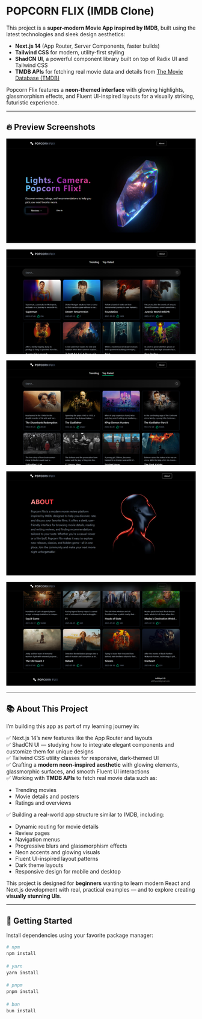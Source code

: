 # POPCORN FLIX (IMDB Clone)

This project is a **super-modern Movie App inspired by IMDB**, built using the latest technologies and sleek design aesthetics:

- **Next.js 14** (App Router, Server Components, faster builds)
- **Tailwind CSS** for modern, utility-first styling
- **ShadCN UI**, a powerful component library built on top of Radix UI and Tailwind CSS
- **TMDB APIs** for fetching real movie data and details from [The Movie Database (TMDB)](https://www.themoviedb.org/)

Popcorn Flix features a **neon-themed interface** with glowing highlights, glassmorphism effects, and Fluent UI-inspired layouts for a visually striking, futuristic experience.

---

## 🔥 Preview Screenshots

![Popcorn Flix Screenshot 1](https://github.com/adithyasd10/imdb-next/blob/main/public/popcornflix1.png)

![Popcorn Flix Screenshot 2](https://github.com/adithyasd10/imdb-next/blob/main/public/popcornflix2.png)

![Popcorn Flix Screenshot 3](https://github.com/adithyasd10/imdb-next/blob/main/public/popcornflix3.png)

![Popcorn Flix Screenshot 4](https://github.com/adithyasd10/imdb-next/blob/main/public/popcornflix4.png)

![Popcorn Flix Screenshot 5](https://github.com/adithyasd10/imdb-next/blob/main/public/popcornflix5.png)

---

## 📚 About This Project

I’m building this app as part of my learning journey in:

✅ Next.js 14’s new features like the App Router and layouts  
✅ ShadCN UI — studying how to integrate elegant components and customize them for unique designs  
✅ Tailwind CSS utility classes for responsive, dark-themed UI  
✅ Crafting a **modern neon-inspired aesthetic** with glowing elements, glassmorphic surfaces, and smooth Fluent UI interactions  
✅ Working with **TMDB APIs** to fetch real movie data such as:

- Trending movies
- Movie details and posters
- Ratings and overviews

✅ Building a real-world app structure similar to IMDB, including:

- Dynamic routing for movie details
- Review pages
- Navigation menus
- Progressive blurs and glassmorphism effects
- Neon accents and glowing visuals
- Fluent UI-inspired layout patterns
- Dark theme layouts
- Responsive design for mobile and desktop

This project is designed for **beginners** wanting to learn modern React and Next.js development with real, practical examples — and to explore creating **visually stunning UIs**.

---

## 🚀 Getting Started

Install dependencies using your favorite package manager:

```bash
# npm
npm install

# yarn
yarn install

# pnpm
pnpm install

# bun
bun install
